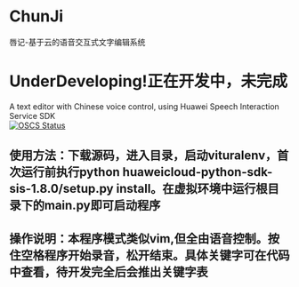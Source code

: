 # ChunJi
唇记-基于云的语音交互式文字编辑系统
# UnderDeveloping!正在开发中，未完成
A text editor with Chinese voice control, using Huawei Speech Interaction Service SDK  <br>
[![OSCS Status](https://www.oscs1024.com/platform/badge/ZhichuCen/ChunJi.svg?size=small)](https://www.oscs1024.com/project/ZhichuCen/ChunJi?ref=badge_small)

## 使用方法：下载源码，进入目录，启动vituralenv，首次运行前执行python huaweicloud-python-sdk-sis-1.8.0/setup.py install。在虚拟环境中运行根目录下的main.py即可启动程序

## 操作说明：本程序模式类似vim,但全由语音控制。按住空格程序开始录音，松开结束。具体关键字可在代码中查看，待开发完全后会推出关键字表
